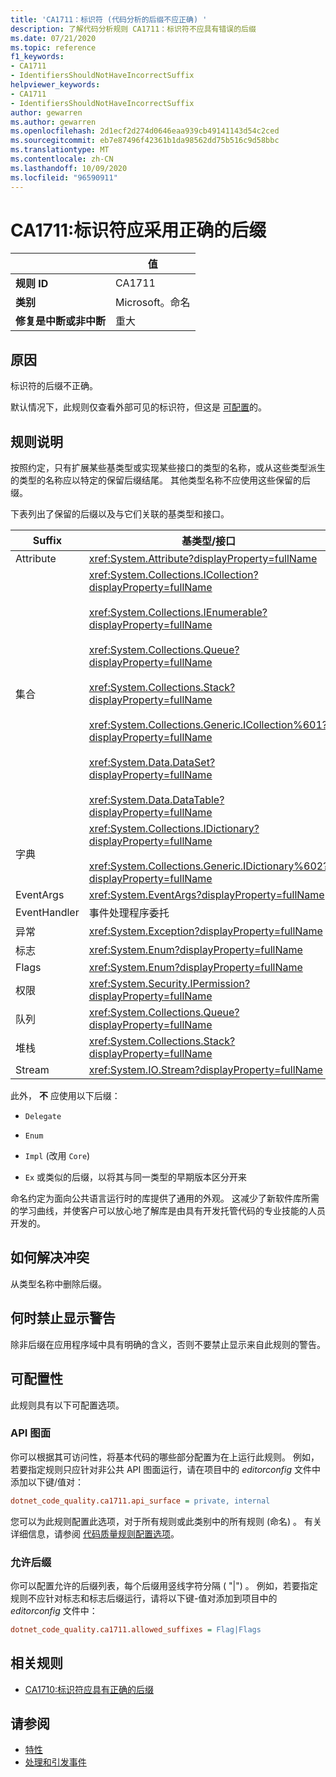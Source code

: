 ```yaml
---
title: 'CA1711：标识符 (代码分析的后缀不应正确) '
description: 了解代码分析规则 CA1711：标识符不应具有错误的后缀
ms.date: 07/21/2020
ms.topic: reference
f1_keywords:
- CA1711
- IdentifiersShouldNotHaveIncorrectSuffix
helpviewer_keywords:
- CA1711
- IdentifiersShouldNotHaveIncorrectSuffix
author: gewarren
ms.author: gewarren
ms.openlocfilehash: 2d1ecf2d274d0646eaa939cb49141143d54c2ced
ms.sourcegitcommit: eb7e87496f42361b1da98562dd75b516c9d58bbc
ms.translationtype: MT
ms.contentlocale: zh-CN
ms.lasthandoff: 10/09/2020
ms.locfileid: "96590911"
---
```

# <a name="ca1711-identifiers-should-not-have-incorrect-suffix"></a>CA1711:标识符应采用正确的后缀

| | 值 |
|-|-|
| **规则 ID** |CA1711|
| **类别** |Microsoft。命名|
| **修复是中断或非中断** |重大|

## <a name="cause"></a>原因

标识符的后缀不正确。

默认情况下，此规则仅查看外部可见的标识符，但这是 [可配置](#configurability)的。

## <a name="rule-description"></a>规则说明

按照约定，只有扩展某些基类型或实现某些接口的类型的名称，或从这些类型派生的类型的名称应以特定的保留后缀结尾。 其他类型名称不应使用这些保留的后缀。

下表列出了保留的后缀以及与它们关联的基类型和接口。

|Suffix|基类型/接口|
|------------|--------------------------|
|Attribute|<xref:System.Attribute?displayProperty=fullName>|
|集合|<xref:System.Collections.ICollection?displayProperty=fullName><br/><br/><xref:System.Collections.IEnumerable?displayProperty=fullName><br/><br/><xref:System.Collections.Queue?displayProperty=fullName><br/><br/><xref:System.Collections.Stack?displayProperty=fullName><br/><br/><xref:System.Collections.Generic.ICollection%601?displayProperty=fullName><br/><br/><xref:System.Data.DataSet?displayProperty=fullName><br/><br/><xref:System.Data.DataTable?displayProperty=fullName>|
|字典|<xref:System.Collections.IDictionary?displayProperty=fullName><br/><br/><xref:System.Collections.Generic.IDictionary%602?displayProperty=fullName>|
|EventArgs|<xref:System.EventArgs?displayProperty=fullName>|
|EventHandler|事件处理程序委托|
|异常|<xref:System.Exception?displayProperty=fullName>|
|标志|<xref:System.Enum?displayProperty=fullName>|
|Flags|<xref:System.Enum?displayProperty=fullName>|
|权限|<xref:System.Security.IPermission?displayProperty=fullName>|
|队列|<xref:System.Collections.Queue?displayProperty=fullName>|
|堆栈|<xref:System.Collections.Stack?displayProperty=fullName>|
|Stream|<xref:System.IO.Stream?displayProperty=fullName>|

此外， **不** 应使用以下后缀：

- `Delegate`

- `Enum`

- `Impl` (改用 `Core`) 

- `Ex` 或类似的后缀，以将其与同一类型的早期版本区分开来

命名约定为面向公共语言运行时的库提供了通用的外观。 这减少了新软件库所需的学习曲线，并使客户可以放心地了解库是由具有开发托管代码的专业技能的人员开发的。

## <a name="how-to-fix-violations"></a>如何解决冲突

从类型名称中删除后缀。

## <a name="when-to-suppress-warnings"></a>何时禁止显示警告

除非后缀在应用程序域中具有明确的含义，否则不要禁止显示来自此规则的警告。

## <a name="configurability"></a>可配置性

此规则具有以下可配置选项。

### <a name="api-surface"></a>API 图面

你可以根据其可访问性，将基本代码的哪些部分配置为在上运行此规则。 例如，若要指定规则只应针对非公共 API 图面运行，请在项目中的 *editorconfig* 文件中添加以下键/值对：

```ini
dotnet_code_quality.ca1711.api_surface = private, internal
```

您可以为此规则配置此选项，对于所有规则或此类别中的所有规则 (命名) 。 有关详细信息，请参阅 [代码质量规则配置选项](../code-quality-rule-options.md)。

### <a name="allow-suffixes"></a>允许后缀

你可以配置允许的后缀列表，每个后缀用竖线字符分隔 ( "|") 。 例如，若要指定规则不应针对标志和标志后缀运行，请将以下键-值对添加到项目中的 *editorconfig* 文件中：

```ini
dotnet_code_quality.ca1711.allowed_suffixes = Flag|Flags
```

## <a name="related-rules"></a>相关规则

- [CA1710:标识符应具有正确的后缀](ca1710.md)

## <a name="see-also"></a>请参阅

- [特性](../../../standard/design-guidelines/attributes.md)
- [处理和引发事件](../../../standard/events/index.md)
